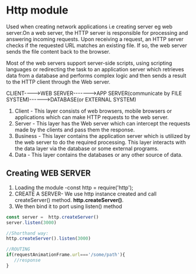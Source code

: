 # Http module

Used when creating network applications i.e creating server eg web server.On a web server, the HTTP server is responsible for processing and answering incoming requests. Upon receiving a request, an HTTP server checks if the requested URL matches an existing file. If so, the web server sends the file content back to the browser.

Most of the web servers support server-side scripts, using scripting languages or redirecting the task to an application server which retrieves data from a database and
performs complex logic and then sends a result to the HTTP client through the Web server.

CLIENT---->WEB SERVER------->APP SERVER(communicate by FILE SYSTEM)------>DATABASE(or EXTERNAL SYSTEM)

1. Client - This layer consists of web browsers, mobile browsers or applications which can make HTTP requests to the web server.
2. Server - This layer has the Web server which can intercept the requests made by the clients and pass them the response.
3. Business - This layer contains the application server which is utilized by the web server to do the required processing. This layer interacts with the data layer via
the database or some external programs.
4. Data - This layer contains the databases or any other source of data.

## Creating WEB SERVER

1. Loading the module -const http = require('http');
2. CREATE A SERVER- We use http instance created and call createServer() method. **http.createServer()**.
3. We then bind it to port using listen() method

 ```js
 const server =  http.createServer()
 server.listen(3000)

 //Shorthand way:
 http.createServer().listen(3000)

 //ROUTING
 if(requestAnimationFrame.url==='/some/path'){
    //response
 }
```
